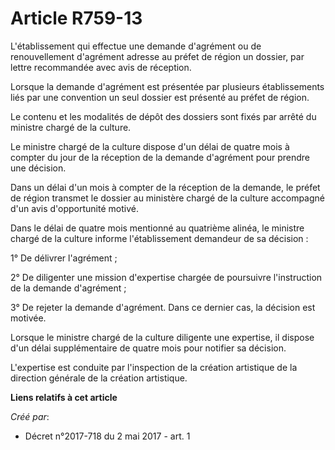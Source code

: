 # Article R759-13

L'établissement qui effectue une demande d'agrément ou de renouvellement d'agrément adresse au préfet de région un dossier,
par lettre recommandée avec avis de réception.

Lorsque la demande d'agrément est présentée par plusieurs établissements liés par une convention un seul dossier est présenté
au préfet de région.

Le contenu et les modalités de dépôt des dossiers sont fixés par arrêté du ministre chargé de la culture.

Le ministre chargé de la culture dispose d'un délai de quatre mois à compter du jour de la réception de la demande d'agrément
pour prendre une décision.

Dans un délai d'un mois à compter de la réception de la demande, le préfet de région transmet le dossier au ministère chargé
de la culture accompagné d'un avis d'opportunité motivé.

Dans le délai de quatre mois mentionné au quatrième alinéa, le ministre chargé de la culture informe l'établissement
demandeur de sa décision :

1° De délivrer l'agrément ;

2° De diligenter une mission d'expertise chargée de poursuivre l'instruction de la demande d'agrément ;

3° De rejeter la demande d'agrément. Dans ce dernier cas, la décision est motivée.

Lorsque le ministre chargé de la culture diligente une expertise, il dispose d'un délai supplémentaire de quatre mois pour
notifier sa décision.

L'expertise est conduite par l'inspection de la création artistique de la direction générale de la création artistique.

**Liens relatifs à cet article**

_Créé par_:

  - Décret n°2017-718 du 2 mai 2017 - art. 1
